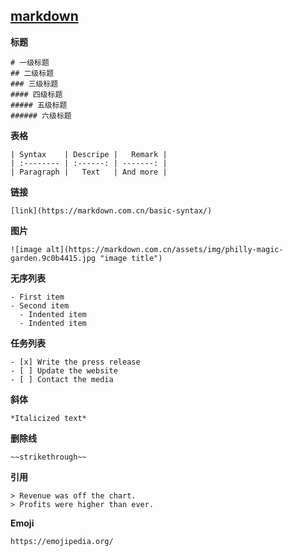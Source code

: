 ## [markdown](https://markdown.com.cn/)

**标题**
```
# 一级标题
## 二级标题
### 三级标题
#### 四级标题
##### 五级标题
###### 六级标题
```

**表格**
```
| Syntax    | Descripe |   Remark |
| :-------- | :------: | -------: |
| Paragraph |   Text   | And more |
```

**链接**
```
[link](https://markdown.com.cn/basic-syntax/)
```

**图片**
```
![image alt](https://markdown.com.cn/assets/img/philly-magic-garden.9c0b4415.jpg "image title")
```

**无序列表**
```
- First item
- Second item
  - Indented item
  - Indented item
```

**任务列表**
```
- [x] Write the press release
- [ ] Update the website
- [ ] Contact the media
```

**斜体**
```
*Italicized text*
```

**删除线**
```
~~strikethrough~~
```

**引用**
```
> Revenue was off the chart.
> Profits were higher than ever.
```
**Emoji**

`https://emojipedia.org/`
